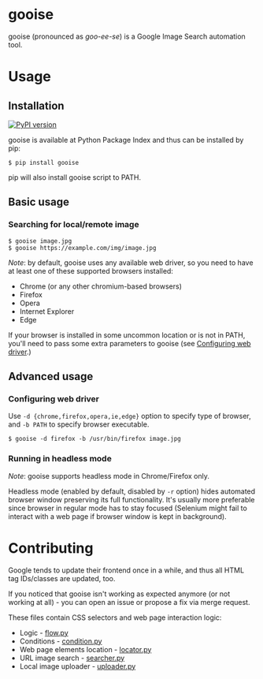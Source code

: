 # gooise
gooise (pronounced as *goo-ee-se*) is a Google Image Search automation tool.

# Usage
## Installation
[![PyPI version](https://badge.fury.io/py/gooise.svg)](https://badge.fury.io/py/gooise)

gooise is available at Python Package Index and thus can be installed by pip:

```shell script
$ pip install gooise
```

pip will also install gooise script to PATH.

## Basic usage
### Searching for local/remote image
```shell script
$ gooise image.jpg
$ gooise https://example.com/img/image.jpg
```

*Note*: by default, gooise uses any available web driver, so you need to have
at least one of these supported browsers installed:
* Chrome (or any other chromium-based browsers)
* Firefox
* Opera
* Internet Explorer
* Edge

If your browser is installed in some uncommon location or is not in PATH, you'll need to pass some extra parameters
to gooise (see [Configuring web driver](https://gitlab.com/scpketer/gooise#configuring-web-driver).)

## Advanced usage
### Configuring web driver
Use `-d {chrome,firefox,opera,ie,edge}` option to specify type of browser, and `-b PATH` to specify browser executable. 

```shell script
$ gooise -d firefox -b /usr/bin/firefox image.jpg
```

### Running in headless mode
*Note*: gooise supports headless mode in Chrome/Firefox only.

Headless mode (enabled by default, disabled by `-r` option) hides automated browser window preserving its full functionality.
It's usually more preferable since browser in regular mode has to stay focused (Selenium might fail to interact with
a web page if browser window is kept in background).

# Contributing
Google tends to update their frontend once in a while, and thus all HTML tag IDs/classes are updated, too.

If you noticed that gooise isn't working as expected anymore (or not working at all) - you can open an issue or propose
a fix via merge request.

These files contain CSS selectors and web page interaction logic:

* Logic - [flow.py](https://gitlab.com/scpketer/gooise/-/blob/master/gooise/flow.py)
* Conditions - [condition.py](https://gitlab.com/scpketer/gooise/-/blob/master/gooise/condition.py)
* Web page elements location - [locator.py](https://gitlab.com/scpketer/gooise/-/blob/master/gooise/locator.py)
* URL image search - [searcher.py](https://gitlab.com/scpketer/gooise/-/blob/master/gooise/searcher.py)
* Local image uploader - [uploader.py](https://gitlab.com/scpketer/gooise/-/blob/master/gooise/uploader.py)  
